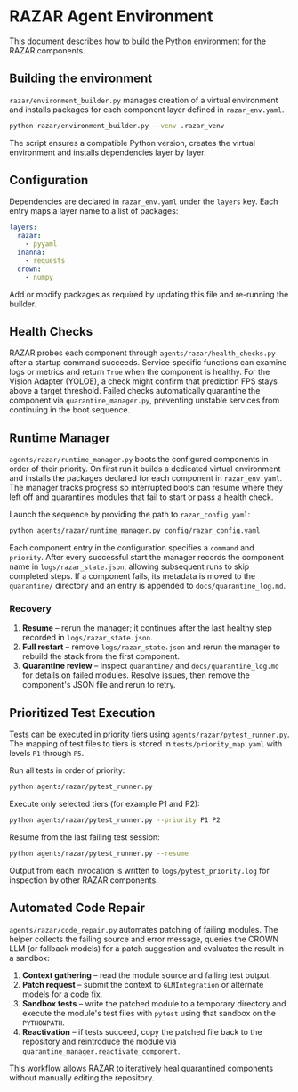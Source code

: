 # RAZAR Agent Environment

This document describes how to build the Python environment for the RAZAR components.

## Building the environment

`razar/environment_builder.py` manages creation of a virtual environment and installs
packages for each component layer defined in `razar_env.yaml`.

```bash
python razar/environment_builder.py --venv .razar_venv
```

The script ensures a compatible Python version, creates the virtual environment and
installs dependencies layer by layer.

## Configuration

Dependencies are declared in `razar_env.yaml` under the `layers` key. Each entry maps a
layer name to a list of packages:

```yaml
layers:
  razar:
    - pyyaml
  inanna:
    - requests
  crown:
    - numpy
```

Add or modify packages as required by updating this file and re-running the builder.

## Health Checks

RAZAR probes each component through `agents/razar/health_checks.py` after a
startup command succeeds.  Service‑specific functions can examine logs or
metrics and return `True` when the component is healthy.  For the Vision
Adapter (YOLOE), a check might confirm that prediction FPS stays above a target
threshold.  Failed checks automatically quarantine the component via
`quarantine_manager.py`, preventing unstable services from continuing in the
boot sequence.

## Runtime Manager

`agents/razar/runtime_manager.py` boots the configured components in order of
their priority. On first run it builds a dedicated virtual environment and
installs the packages declared for each component in `razar_env.yaml`.  The
manager tracks progress so interrupted boots can resume where they left off and
quarantines modules that fail to start or pass a health check.

Launch the sequence by providing the path to `razar_config.yaml`:

```bash
python agents/razar/runtime_manager.py config/razar_config.yaml
```

Each component entry in the configuration specifies a `command` and `priority`.
After every successful start the manager records the component name in
`logs/razar_state.json`, allowing subsequent runs to skip completed steps.
If a component fails, its metadata is moved to the `quarantine/` directory and
an entry is appended to `docs/quarantine_log.md`.

### Recovery

1. **Resume** – rerun the manager; it continues after the last healthy step
   recorded in `logs/razar_state.json`.
2. **Full restart** – remove `logs/razar_state.json` and rerun the manager to
   rebuild the stack from the first component.
3. **Quarantine review** – inspect `quarantine/` and
   `docs/quarantine_log.md` for details on failed modules. Resolve issues, then
   remove the component's JSON file and rerun to retry.

## Prioritized Test Execution

Tests can be executed in priority tiers using `agents/razar/pytest_runner.py`.
The mapping of test files to tiers is stored in `tests/priority_map.yaml` with
levels `P1` through `P5`.

Run all tests in order of priority:

```bash
python agents/razar/pytest_runner.py
```

Execute only selected tiers (for example P1 and P2):

```bash
python agents/razar/pytest_runner.py --priority P1 P2
```

Resume from the last failing test session:

```bash
python agents/razar/pytest_runner.py --resume
```

Output from each invocation is written to `logs/pytest_priority.log` for
inspection by other RAZAR components.

## Automated Code Repair

`agents/razar/code_repair.py` automates patching of failing modules. The helper
collects the failing source and error message, queries the CROWN LLM (or fallback
models) for a patch suggestion and evaluates the result in a sandbox:

1. **Context gathering** – read the module source and failing test output.
2. **Patch request** – submit the context to `GLMIntegration` or alternate
   models for a code fix.
3. **Sandbox tests** – write the patched module to a temporary directory and
   execute the module's test files with `pytest` using that sandbox on the
   `PYTHONPATH`.
4. **Reactivation** – if tests succeed, copy the patched file back to the
   repository and reintroduce the module via `quarantine_manager.reactivate_component`.

This workflow allows RAZAR to iteratively heal quarantined components without
manually editing the repository.
